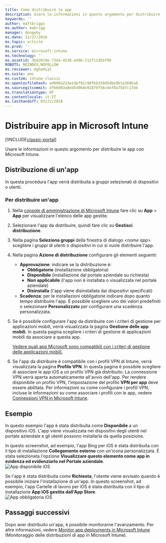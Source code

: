 ```yaml
---
title: Come distribuire le app
description: Usare le informazioni in questo argomento per distribuire le app con Microsoft Intune.
keywords: ''
author: mattbriggs
ms.author: mabrigg
manager: dougeby
ms.date: 12/27/2016
ms.topic: article
ms.prod: ''
ms.service: microsoft-intune
ms.technology: ''
ms.assetid: 3b42019e-73da-4538-a496-212f11d5bf9b
ROBOTS: NOINDEX,NOFOLLOW
ms.reviewer: mghadial
ms.suite: ems
ms.custom: intune-classic
ms.openlocfilehash: ed098a22da1def82c90fbb159d54be9b1a369ba8
ms.sourcegitcommit: df60d03a0ed54964e91879f56c4ef0a7507c17d4
ms.translationtype: HT
ms.contentlocale: it-IT
ms.lasthandoff: 03/22/2018
---
```

# <a name="deploy-apps-in-microsoft-intune"></a>Distribuire app in Microsoft Intune

[!INCLUDE[classic-portal](../includes/classic-portal.md)]

Usare le informazioni in questo argomento per distribuire le app con Microsoft Intune.


## <a name="deploy-an-app"></a>Distribuzione di un'app
In questa procedura l'app verrà distribuita a gruppi selezionati di dispositivi o utenti.

### <a name="to-deploy-an-app"></a>Per distribuire un'app

1. Nella [console di amministrazione di Microsoft Intune](https://manage.microsoft.com) fare clic su **App** &gt; **App** per visualizzare l'elenco delle app gestite.

2.  Selezionare l'app da distribuire, quindi fare clic su **Gestisci distribuzione**.

3.  Nella pagina **Seleziona gruppi** della finestra di dialogo *&lt;nome app&gt;* scegliere i gruppi di utenti o dispositivi in cui si vuole distribuire l'app.

4.  Nella pagina **Azione di distribuzione** configurare gli elementi seguenti:

    - **Approvazione**: indicare se la distribuzione è:
        - **Obbligatorio** (installazione obbligatoria)
        - **Disponibile** (installazione dal portale aziendale su richiesta)
        - **Non applicabile** (l'app non è installata o visualizzata nel portale aziendale)
        - **Disinstalla** (l'app viene disinstallata dai dispositivi specificati)
    - **Scadenza**: per le installazioni obbligatorie indicare dopo quanto tempo distribuire l'app. È possibile scegliere uno dei valori predefiniti o selezionare **Personalizzato** per configurare una scadenza personalizzata.

5. Se è possibile configurare l'app da distribuire con i criteri di gestione per applicazioni mobili, verrà visualizzata la pagina **Gestione delle app mobili**. In questa pagina scegliere i criteri di gestione di applicazioni mobili da associare a questa app.

    [Vedere quali app Microsoft sono compatibili con i criteri di gestione delle applicazioni mobili.](https://www.microsoft.com/server-cloud/products/microsoft-intune/partners.aspx)

6. Se l'app da distribuire è compatibile con i profili VPN di Intune, verrà visualizzata la pagina **Profilo VPN**. In questa pagina è possibile scegliere di associare le app iOS a un profilo VPN già distribuito. La connessione VPN verrà aperta automaticamente all'avvio dell'app. Per rendere disponibile un profilo VPN, l'impostazione del profilo **VPN per app** deve essere abilitata.
 Per informazioni su come configurare i profili VPN, incluse le informazioni su come associare i profili con le app, vedere [Connessioni VPN in Microsoft Intune](vpn-connections-in-microsoft-intune.md).

<!---
>[!TIP]
>If an end user previously installed an iOS app and you now deploy it with a deployment action of **Available**, Intune will automatically begin to manage that app with no further action required by you, or the end-user.
--->

## <a name="example"></a>Esempio

In questo esempio l'app è stata distribuita come **Disponibile** a un dispositivo iOS.
L'app viene visualizzata nei dispositivi degli utenti nel portale aziendale e gli utenti possono installarla da quella posizione.

In questo screenshot, ad esempio, l'app Bing per iOS è stata distribuita con il tipo di installazione **Collegamento esterno** con un'icona personalizzata. È stata selezionata l'opzione **Visualizzare questo elemento come app in evidenza ed evidenziarlo nel Portale aziendale**.  
![App disponibile iOS](./media/available-install-on-iOS.png)

Se l'app è stata distribuita come **Richiesta**, l'utente viene avvisato quando è possibile iniziare l'installazione di un'app. In questo screenshot, ad esempio, l'app Cartelle di lavoro per iOS è stata distribuita con il tipo di installazione **App iOS gestita dall'App Store**.  
![App obbligatoria iOS](./media/iOS-Required-install.PNG)

## <a name="next-steps"></a>Passaggi successivi

Dopo aver distribuito un'app, è possibile monitorarne l'avanzamento. Per altre informazioni, vedere [Monitor app deployments in Microsoft Intune](monitor-apps-in-microsoft-intune.md) (Monitoraggio delle distribuzioni di app in Microsoft Intune).
